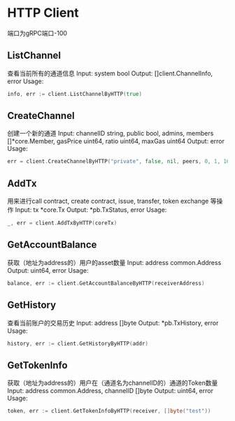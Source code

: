 # HTTP Client

端口为gRPC端口-100

## ListChannel

查看当前所有的通道信息
Input: system bool
Output: []client.ChannelInfo, error
Usage:  

``` go
info, err := client.ListChannelByHTTP(true)
```

## CreateChannel

创建一个新的通道
Input: channelID string, public bool, admins, members []*core.Member, gasPrice uint64, ratio uint64, maxGas uint64
Output: error
Usage:  

``` go
err = client.CreateChannelByHTTP("private", false, nil, peers, 0, 1, 10000000)
```

## AddTx

用来进行call contract, create contract, issue, transfer, token exchange 等操作
Input: tx *core.Tx
Output: *pb.TxStatus, error
Usage:  

``` go
_, err = client.AddTxByHTTP(coreTx)
```

## GetAccountBalance

获取（地址为address的）用户的asset数量
Input: address common.Address
Output: uint64, error
Usage:  

``` go
balance, err := client.GetAccountBalanceByHTTP(receiverAddress)
```

## GetHistory

查看当前账户的交易历史
Input: address []byte
Output: *pb.TxHistory, error
Usage:  

``` go
history, err := client.GetHistoryByHTTP(addr)
```

## GetTokenInfo

获取（地址为address的）用户在（通道名为channelID的）通道的Token数量
Input: address common.Address, channelID []byte
Output: uint64, error
Usage:  

``` go
token, err := client.GetTokenInfoByHTTP(receiver, []byte("test"))
```

